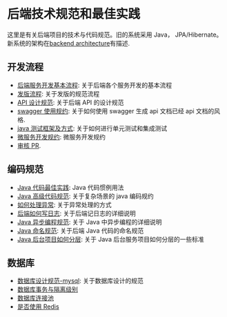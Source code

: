 # 后端技术规范和最佳实践

这里是有关后端项目的技术与代码规范。旧的系统采用 Java， JPA/Hibernate。 新系统的架构在[backend architecture](./backend-architecture.md)有描述.

## 开发流程

- [后端服务开发基本流程](./process/basic-service-developer-flow.md): 关于后端各个服务开发的基本流程
- [发版流程](./process/release-guideline.md): 关于发版的规范流程
- [API 设计规范](./process/API设计规范.md): 关于后端 API 的设计规范
- [swagger 使用规约](./process/swagger-usage-guideline.md): 关于如何使用 swagger 生成 api 文档已经 api 文档的风格.
- [java 测试框架及方式](./java-service-test.md): 关于如何进行单元测试和集成测试
- [微服务开发规约](./process/service-basic-rule.md): 微服务开发规约
- [审核 PR](./process/how-to-review-pr.md).

## 编码规范

- [Java 代码最佳实践](./code/java-best-practices.md): Java 代码惯例用法
- [Java 高级代码规范](./code/java-code-guideline.md): 关于复杂场景的 java 编码规约
- [如何处理异常](./code/how-to-handle-exception.md): 关于异常处理的方式
- [后端如何写日志](./code/如何写日志.md): 关于后端记日志的详细说明
- [Java 异步编程规范](./code/java异步编程规范.md): 关于 Java 中异步编程的详细说明
- [Java 命名规范](./code/Java命名规范.md): 关于后端 Java 代码的命名规范
- [Java 后台项目如何分层](./code/Java后台服务分层规范.md): 关于 Java 后台服务项目如何分层的一些标准

## 数据库

- [数据库设计规范-mysql](./database/数据库设计规范-mysql.md): 关于数据库设计的规范
- [数据库事务与隔离级别](./database/数据库事务与隔离级别.md)
- [数据库连接池](./database/数据库连接池.md)
- [是否使用 Redis](./database/是否使用redis.md)
